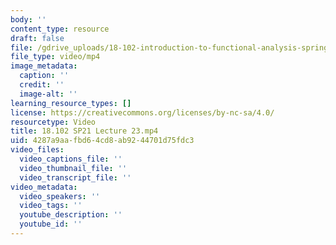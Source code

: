 ```yaml
---
body: ''
content_type: resource
draft: false
file: /gdrive_uploads/18-102-introduction-to-functional-analysis-spring-2021/1KM1FhDX02zobM7FrKIcLDHNTOioiFV9W/18102-sp21-lecture-23.mp4
file_type: video/mp4
image_metadata:
  caption: ''
  credit: ''
  image-alt: ''
learning_resource_types: []
license: https://creativecommons.org/licenses/by-nc-sa/4.0/
resourcetype: Video
title: 18.102 SP21 Lecture 23.mp4
uid: 4287a9aa-fbd6-4cd8-ab92-44701d75fdc3
video_files:
  video_captions_file: ''
  video_thumbnail_file: ''
  video_transcript_file: ''
video_metadata:
  video_speakers: ''
  video_tags: ''
  youtube_description: ''
  youtube_id: ''
---
```

